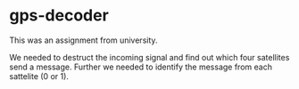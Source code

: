 # gps-decoder

This was an assignment from university.

We needed to destruct the incoming signal and find out which four satellites send a message.
Further we needed to identify the message from each sattelite (0 or 1).
